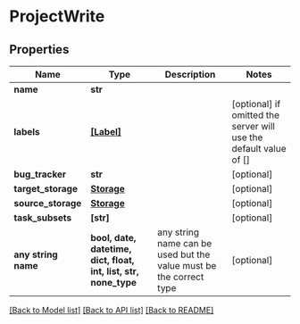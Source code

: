 # ProjectWrite


## Properties
Name | Type | Description | Notes
------------ | ------------- | ------------- | -------------
**name** | **str** |  | 
**labels** | [**[Label]**](Label.md) |  | [optional]  if omitted the server will use the default value of []
**bug_tracker** | **str** |  | [optional] 
**target_storage** | [**Storage**](Storage.md) |  | [optional] 
**source_storage** | [**Storage**](Storage.md) |  | [optional] 
**task_subsets** | **[str]** |  | [optional] 
**any string name** | **bool, date, datetime, dict, float, int, list, str, none_type** | any string name can be used but the value must be the correct type | [optional]

[[Back to Model list]](../README.md#documentation-for-models) [[Back to API list]](../README.md#documentation-for-api-endpoints) [[Back to README]](../README.md)


